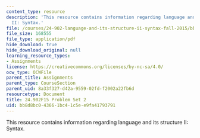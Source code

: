 ```yaml
---
content_type: resource
description: 'This resource contains information regarding language and its structure
  II: Syntax.'
file: /courses/24-902-language-and-its-structure-ii-syntax-fall-2015/bb8d8bc043661bc41c5ee9fa41793791_MIT24_902F15_ProblemSet2.pdf
file_size: 168555
file_type: application/pdf
hide_download: true
hide_download_original: null
learning_resource_types:
- Assignments
license: https://creativecommons.org/licenses/by-nc-sa/4.0/
ocw_type: OCWFile
parent_title: Assignments
parent_type: CourseSection
parent_uid: 8a33f327-d42a-9559-02fd-f2002a22fb6d
resourcetype: Document
title: 24.902F15 Problem Set 2
uid: bb8d8bc0-4366-1bc4-1c5e-e9fa41793791
---
```

This resource contains information regarding language and its structure II: Syntax.